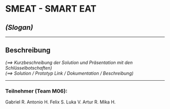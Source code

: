 # **SMEAT - SMART EAT**
## *(Slogan)*
***
## Beschreibung
*(==> Kurzbeschreibung der Solution und Präsentation mit den Schlüsselbotschaften)*\
*(==> Solution / Prototyp Link / Dokumentation / Beschreibung)*

***
### Teilnehmer (Team M06):
Gabriel R.
Antonio H.
Felix S.
Luka V.
Artur R.
Mika H.
